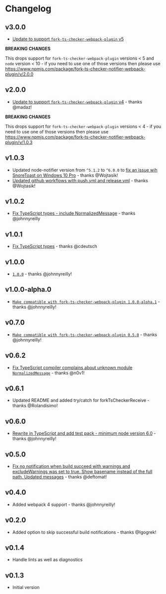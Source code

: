 # Changelog

## v3.0.0

- [Update to support `fork-ts-checker-webpack-plugin` v5](https://github.com/johnnyreilly/fork-ts-checker-notifier-webpack-plugin/pull/37)

**BREAKING CHANGES**

This drops support for `fork-ts-checker-webpack-plugin` versions < 5 and `node` version < 10 - if you need to use one of those versions then please use  https://www.npmjs.com/package/fork-ts-checker-notifier-webpack-plugin/v/2.0.0

## v2.0.0

- [Update to support `fork-ts-checker-webpack-plugin` v4](https://github.com/johnnyreilly/fork-ts-checker-notifier-webpack-plugin/pull/34) - thanks @madaz!

**BREAKING CHANGES**

This drops support for `fork-ts-checker-webpack-plugin` versions < 4 - if you need to use one of those versions then please use  https://www.npmjs.com/package/fork-ts-checker-notifier-webpack-plugin/v/1.0.3

## v1.0.3

- Updated node-notifier version from `^5.1.2` to `^6.0.0` to [fix an issue wih SnoreToast on Windows 10 Pro](https://github.com/johnnyreilly/fork-ts-checker-notifier-webpack-plugin/issues/28) - thanks @Wojtasik!
- [Updated github workflows with push.yml and release.yml](https://github.com/johnnyreilly/fork-ts-checker-notifier-webpack-plugin/issues/30) - thanks @Wojtasik!

## v1.0.2

- [Fix TypeScript types - include NormalizedMessage](https://github.com/johnnyreilly/fork-ts-checker-notifier-webpack-plugin/pull/23) - thanks @johnnyreilly

## v1.0.1

- [Fix TypeScript types](https://github.com/johnnyreilly/fork-ts-checker-notifier-webpack-plugin/pull/20) - thanks @cdeutsch

## v1.0.0

- [`1.0.0`](https://github.com/johnnyreilly/fork-ts-checker-notifier-webpack-plugin/pull/15) - thanks @johnnyreilly!

## v1.0.0-alpha.0

- [`Make compatible with fork-ts-checker-webpack-plugin 1.0.0-alpha.1`](https://github.com/johnnyreilly/fork-ts-checker-notifier-webpack-plugin/pull/11) - thanks @johnnyreilly!

## v0.7.0

- [`Make compatible with fork-ts-checker-webpack-plugin 0.5.0`](https://github.com/johnnyreilly/fork-ts-checker-notifier-webpack-plugin/pull/10) - thanks @johnnyreilly!

## v0.6.2

- [Fix TypeScript compiler complains about unknown module `NormalizedMessage`](https://github.com/johnnyreilly/fork-ts-checker-notifier-webpack-plugin/pull/8) - thanks @n0v1!

## v0.6.1

 - Updated README and added try/catch for forkTsCheckerReceive - thanks @Rolandisimo!

## v0.6.0

- [Rewrite in TypeScript and add test pack - minimum node version 6.0](https://github.com/johnnyreilly/fork-ts-checker-notifier-webpack-plugin/pull/6) - thanks @johnnyreilly!

## v0.5.0

- [Fix no notification when build succeed with warnings and excludeWarnings was set to true. Show basename instead of the full path. Updated messages](https://github.com/johnnyreilly/fork-ts-checker-notifier-webpack-plugin/pull/4) - thanks @deftomat!

## v0.4.0

- Added webpack 4 support - thanks @johnnyreilly!

## v0.2.0

- Added option to skip successful build notifications - thanks @Igogrek!

## v0.1.4

- Handle lints as well as diagnostics

## v0.1.3

- Initial version
